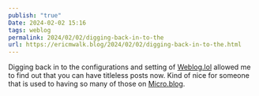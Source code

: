 ```yaml
---
publish: "true"
Date: 2024-02-02 15:16
tags: weblog
permalink: 2024/02/02/digging-back-in-to-the
url: https://ericmwalk.blog/2024/02/02/digging-back-in-to-the.html
---
```


Digging back in to the configurations and setting of [Weblog.lol](https://Weblog.lol) allowed me to find out that you can have titleless posts now. Kind of nice for someone that is used to having so many of those on [Micro.blog](https://micro.blog/).
